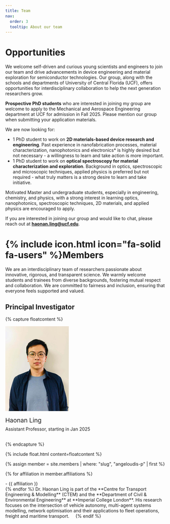 ```yaml
---
title: Team
nav:
  order: 3
  tooltip: About our team
---
```


# Opportunities
We welcome self-driven and curious young scientists and engineers to join our team and drive advancements in device engineering and material exploration for semiconductor technologies. Our group, along with the schools and departments of University of Central Florida (UCF), offers opportunities for interdisciplinary collaboration to help the next generation researchers grow.

**Prospective PhD students** who are interested in joining my group are welcome to apply to the Mechanical and Aerospace Engineering department at UCF for admission in Fall 2025. Please mention our group when submitting your application materials. 

We are now looking for:
- 1 PhD student to work on **2D materials-based device research and engineering**. Past experience in nanofabrication processes, material characterization, nanophotonics and electronics* is highly desired but not necessary - a willingness to learn and take action is more important. 
- 1 PhD student to work on **optical spectroscopy for material characterization and exploration**. Background in optics, spectroscopic and microscopic techniques, applied physics is preferred but not required - what truly matters is a strong desire to learn and take initiative.
<!-- end of the list -->

Motivated Master and undergraduate students, especially in engineering, chemistry, and physics, with a strong interest in learning optics, nanophotonics, spectroscopic techniques, 2D materials, and applied physics are encouraged to apply.

If you are interested in joining our group and would like to chat, please reach out at **haonan.ling@ucf.edu**.

# {% include icon.html icon="fa-solid fa-users" %}Members
We are an interdisciplinary team of researchers passionate about innovative, rigorous, and transparent science. We warmly welcome students and trainees from diverse backgrounds, fostering mutual respect and collaboration. We are committed to fairness and inclusion, ensuring that everyone feels supported and valued.


<h2><a style="text-decoration: none; color: inherit;">Principal Investigator</a></h2>



{% capture floatcontent %}

<div class="text-center mt-5">
<a style="text-decoration: none; color: inherit;" href="/members/angeloudis-p.html">

  <!-- Avatar -->
  <img src="/images/members_pic/Ling_Website.jpg"
       style=" max-width: 200px; "
       class="portrait-image"
       />

  <!-- Name & Role -->
  <div class="text-center" style="margin-top: 10px; font-weight: var(--bold); font-size: 1.2rem" > Haonan Ling </div> <br>
  <div class="text-center" style="margin-top: -10px"> Assistant Professor, starting in Jan 2025 </div> <br>
</a>


</div>

{% endcapture %}

{% include float.html content=floatcontent %}


{% assign member = site.members | where: "slug", "angeloudis-p" | first %}

{% for affiliation in member.affiliations %}
<p style="margin: 0.1px; "> -  {{ affiliation }} </p>
{% endfor %}


<a style="text-decoration: none; color: inherit;">
Dr. Haonan Ling is part of the **Centre for Transport Engineering & Modelling** (CTEM) and the **Department of Civil & Environmental Engineering** at **Imperial College London**. His research focuses on the intersection of vehicle autonomy, multi-agent systems modelling, network optimisation and their applications to fleet operations, freight and maritime transport. &nbsp;&nbsp;&nbsp;
</div>
{% endif %}
